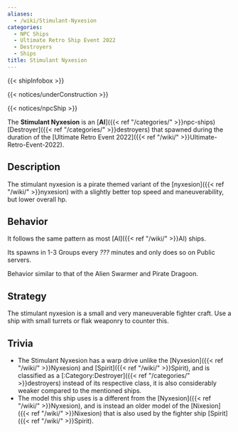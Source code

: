 ```yaml
---
aliases:
  - /wiki/Stimulant-Nyxesion
categories:
  - NPC Ships
  - Ultimate Retro Ship Event 2022
  - Destroyers
  - Ships
title: Stimulant Nyxesion
---
```


{{< shipInfobox >}}

{{< notices/underConstruction >}}

{{< notices/npcShip >}}

The **Stimulant Nyxesion** is an [**AI**]({{< ref "/categories/" >}}npc-ships) [Destroyer]({{< ref "/categories/" >}}destroyers) that spawned during the duration of the [Ultimate Retro Event 2022]({{< ref "/wiki/" >}}Ultimate-Retro-Event-2022).

## Description

The stimulant nyxesion is a pirate themed variant of the [nyxesion]({{< ref "/wiki/" >}}nyxesion) with a slightly better top speed and maneuverability, but lower overall hp.

## Behavior

It follows the same pattern as most [AI]({{< ref "/wiki/" >}}AI) ships.

Its spawns in 1-3 Groups every _???_ minutes and only does so on Public servers.

Behavior similar to that of the Alien Swarmer and Pirate Dragoon.

## Strategy

The stimulant nyxesion is a small and very maneuverable fighter craft. Use a ship with small turrets or flak weaponry to counter this.

## Trivia

- The Stimulant Nyxesion has a warp drive unlike the [Nyxesion]({{< ref "/wiki/" >}}Nyxesion) and [Spirit]({{< ref "/wiki/" >}}Spirit), and is classified as a [:Category:Destroyer]({{< ref "/categories/" >}}destroyers) instead of its respective class, it is also considerably weaker compared to the mentioned ships.
- The model this ship uses is a different from the [Nyxesion]({{< ref "/wiki/" >}}Nyxesion), and is instead an older model of the [Nixesion]({{< ref "/wiki/" >}}Nixesion) that is also used by the fighter ship [Spirit]({{< ref "/wiki/" >}}Spirit).
